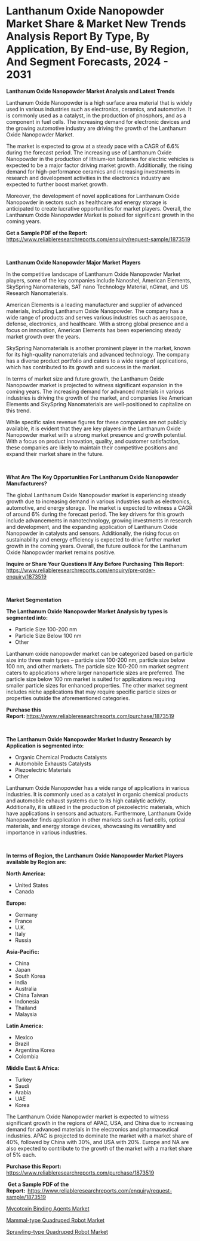<p><h1>Lanthanum Oxide Nanopowder Market Share & Market New Trends Analysis Report By Type, By Application, By End-use, By Region, And Segment Forecasts, 2024 - 2031</h1></p><p><strong>Lanthanum Oxide Nanopowder Market Analysis and Latest Trends</strong></p>
<p><p>Lanthanum Oxide Nanopowder is a high surface area material that is widely used in various industries such as electronics, ceramics, and automotive. It is commonly used as a catalyst, in the production of phosphors, and as a component in fuel cells. The increasing demand for electronic devices and the growing automotive industry are driving the growth of the Lanthanum Oxide Nanopowder Market.</p><p>The market is expected to grow at a steady pace with a CAGR of 6.6% during the forecast period. The increasing use of Lanthanum Oxide Nanopowder in the production of lithium-ion batteries for electric vehicles is expected to be a major factor driving market growth. Additionally, the rising demand for high-performance ceramics and increasing investments in research and development activities in the electronics industry are expected to further boost market growth.</p><p>Moreover, the development of novel applications for Lanthanum Oxide Nanopowder in sectors such as healthcare and energy storage is anticipated to create lucrative opportunities for market players. Overall, the Lanthanum Oxide Nanopowder Market is poised for significant growth in the coming years.</p></p>
<p><strong>Get a Sample PDF of the Report:&nbsp;</strong> <a href="https://www.reliableresearchreports.com/enquiry/request-sample/1873519">https://www.reliableresearchreports.com/enquiry/request-sample/1873519</a></p>
<p>&nbsp;</p>
<p><strong>Lanthanum Oxide Nanopowder Major Market Players</strong></p>
<p><p>In the competitive landscape of Lanthanum Oxide Nanopowder Market players, some of the key companies include Nanoshel, American Elements, SkySpring Nanomaterials, SAT nano Technology Material, nGimat, and US Research Nanomaterials.</p><p>American Elements is a leading manufacturer and supplier of advanced materials, including Lanthanum Oxide Nanopowder. The company has a wide range of products and serves various industries such as aerospace, defense, electronics, and healthcare. With a strong global presence and a focus on innovation, American Elements has been experiencing steady market growth over the years.</p><p>SkySpring Nanomaterials is another prominent player in the market, known for its high-quality nanomaterials and advanced technology. The company has a diverse product portfolio and caters to a wide range of applications, which has contributed to its growth and success in the market.</p><p>In terms of market size and future growth, the Lanthanum Oxide Nanopowder market is projected to witness significant expansion in the coming years. The increasing demand for advanced materials in various industries is driving the growth of the market, and companies like American Elements and SkySpring Nanomaterials are well-positioned to capitalize on this trend.</p><p>While specific sales revenue figures for these companies are not publicly available, it is evident that they are key players in the Lanthanum Oxide Nanopowder market with a strong market presence and growth potential. With a focus on product innovation, quality, and customer satisfaction, these companies are likely to maintain their competitive positions and expand their market share in the future.</p></p>
<p>&nbsp;</p>
<p><strong>What Are The Key Opportunities For Lanthanum Oxide Nanopowder Manufacturers?</strong></p>
<p><p>The global Lanthanum Oxide Nanopowder market is experiencing steady growth due to increasing demand in various industries such as electronics, automotive, and energy storage. The market is expected to witness a CAGR of around 6% during the forecast period. The key drivers for this growth include advancements in nanotechnology, growing investments in research and development, and the expanding application of Lanthanum Oxide Nanopowder in catalysts and sensors. Additionally, the rising focus on sustainability and energy efficiency is expected to drive further market growth in the coming years. Overall, the future outlook for the Lanthanum Oxide Nanopowder market remains positive.</p></p>
<p><strong>Inquire or Share Your Questions If Any Before Purchasing This Report:</strong> <a href="https://www.reliableresearchreports.com/enquiry/pre-order-enquiry/1873519">https://www.reliableresearchreports.com/enquiry/pre-order-enquiry/1873519</a></p>
<p>&nbsp;</p>
<p><strong>Market Segmentation</strong></p>
<p><strong>The Lanthanum Oxide Nanopowder Market Analysis by types is segmented into:</strong></p>
<p><ul><li>Particle Size 100-200 nm</li><li>Particle Size Below 100 nm</li><li>Other</li></ul></p>
<p><p>Lanthanum oxide nanopowder market can be categorized based on particle size into three main types – particle size 100-200 nm, particle size below 100 nm, and other markets. The particle size 100-200 nm market segment caters to applications where larger nanoparticle sizes are preferred. The particle size below 100 nm market is suited for applications requiring smaller particle sizes for enhanced properties. The other market segment includes niche applications that may require specific particle sizes or properties outside the aforementioned categories.</p></p>
<p><strong>Purchase this Report:&nbsp;</strong><a href="https://www.reliableresearchreports.com/purchase/1873519">https://www.reliableresearchreports.com/purchase/1873519</a></p>
<p>&nbsp;</p>
<p><strong>The Lanthanum Oxide Nanopowder Market Industry Research by Application is segmented into:</strong></p>
<p><ul><li>Organic Chemical Products Catalysts</li><li>Automobile Exhausts Catalysts</li><li>Piezoelectric Materials</li><li>Other</li></ul></p>
<p><p>Lanthanum Oxide Nanopowder has a wide range of applications in various industries. It is commonly used as a catalyst in organic chemical products and automobile exhaust systems due to its high catalytic activity. Additionally, it is utilized in the production of piezoelectric materials, which have applications in sensors and actuators. Furthermore, Lanthanum Oxide Nanopowder finds application in other markets such as fuel cells, optical materials, and energy storage devices, showcasing its versatility and importance in various industries.</p></p>
<p>&nbsp;</p>
<p><strong>In terms of Region, the Lanthanum Oxide Nanopowder Market Players available by Region are:</strong></p>
<p>
    <p> <strong> North America: </strong>
        <ul>
            <li>United States</li>
            <li>Canada</li>
        </ul>
        </p> 
    <p> <strong> Europe: </strong>
        <ul>
            <li>Germany</li>
            <li>France</li>
            <li>U.K.</li>
            <li>Italy</li>
            <li>Russia</li>
        </ul>
        </p> 
    <p> <strong> Asia-Pacific: </strong>
        <ul>
            <li>China</li>
            <li>Japan</li>
            <li>South Korea</li>
            <li>India</li>
            <li>Australia</li>
            <li>China Taiwan</li>
            <li>Indonesia</li>
            <li>Thailand</li>
            <li>Malaysia</li>
        </ul>
        </p> 
    <p> <strong> Latin America: </strong>
        <ul>
            <li>Mexico</li>
            <li>Brazil</li>
            <li>Argentina Korea</li>
            <li>Colombia</li>
        </ul>
        </p> 
    <p> <strong> Middle East & Africa: </strong>
        <ul>
            <li>Turkey</li>
            <li>Saudi</li>
            <li>Arabia</li>
            <li>UAE</li>
            <li>Korea</li>
        </ul>
    </p>
    </p>
<p><p>The Lanthanum Oxide Nanopowder market is expected to witness significant growth in the regions of APAC, USA, and China due to increasing demand for advanced materials in the electronics and pharmaceutical industries. APAC is projected to dominate the market with a market share of 40%, followed by China with 30%, and USA with 20%. Europe and NA are also expected to contribute to the growth of the market with a market share of 5% each.</p></p>
<p><strong>Purchase this Report: </strong><a href="https://www.reliableresearchreports.com/purchase/1873519">https://www.reliableresearchreports.com/purchase/1873519</a></p>
<p>&nbsp;<strong>Get a Sample PDF of the Report:&nbsp;&nbsp;</strong><a href="https://www.reliableresearchreports.com/enquiry/request-sample/1873519">https://www.reliableresearchreports.com/enquiry/request-sample/1873519</a></p>
<p><strong></strong></p>
<p><p><a href="https://github.com/Sinjinluong3e0awx2m195k76/Market-Research-Report-List-1/blob/main/mycotoxin-binding-agents-market.md">Mycotoxin Binding Agents Market</a></p><p><a href="https://view.publitas.com/reportprime-1/decoding-the-mammal-type-quadruped-robot-market-a-deep-dive-into-the-latest-market-trends-market-segmentation-and-competitive-analysis/">Mammal-type Quadruped Robot Market</a></p><p><a href="https://view.publitas.com/reportprime-1/sprawling-type-quadruped-robot-market-insights-market-players-and-forecast-till-2030/">Sprawling-type Quadruped Robot Market</a></p></p>
